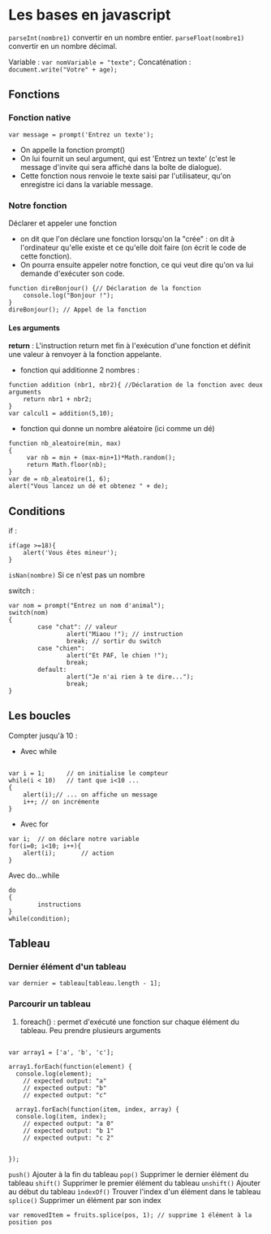 # Les bases en javascript

`parseInt(nombre1)` convertir en un nombre entier.
`parseFloat(nombre1)` convertir en un nombre décimal.

Variable : `var nomVariable = "texte";`
Concaténation : `document.write("Votre" + age);`

## Fonctions

### Fonction native

```JS
var message = prompt('Entrez un texte');
```

- On appelle la fonction prompt()
- On lui fournit un seul argument, qui est 'Entrez un texte' (c'est le message d'invite qui sera affiché dans la boîte de dialogue).
- Cette fonction nous renvoie le texte saisi par l'utilisateur, qu'on enregistre ici dans la variable message.

### Notre fonction

Déclarer et appeler une fonction

- on dit que l'on déclare une fonction lorsqu'on la "crée" : on dit à l'ordinateur qu'elle existe et ce qu'elle doit faire (on écrit le code de cette fonction).
- On pourra ensuite appeler notre fonction, ce qui veut dire qu'on va lui demande d'exécuter son code.

```JS
function direBonjour() {// Déclaration de la fonction
    console.log("Bonjour !");
}
direBonjour(); // Appel de la fonction
```

#### Les arguments

**return** : L'instruction return met fin à l'exécution d'une fonction et définit une valeur à renvoyer à la fonction appelante.

- fonction qui additionne 2 nombres :

```JS
function addition (nbr1, nbr2){ //Déclaration de la fonction avec deux arguments
    return nbr1 + nbr2;
}
var calcul1 = addition(5,10);
```

- fonction qui donne un nombre aléatoire (ici comme un dé)

```JS
function nb_aleatoire(min, max)
{
     var nb = min + (max-min+1)*Math.random();
     return Math.floor(nb);
}
var de = nb_aleatoire(1, 6);
alert("Vous lancez un dé et obtenez " + de);

```

## Conditions

if :

```JS
if(age >=18){
    alert('Vous êtes mineur');
}
```

`isNan(nombre)` Si ce n'est pas un nombre

switch :

```JS
var nom = prompt("Entrez un nom d'animal");
switch(nom)
{
        case "chat": // valeur
                alert("Miaou !"); // instruction
                break; // sortir du switch
        case "chien":
                alert("Et PAF, le chien !");
                break;
        default:
                alert("Je n'ai rien à te dire...");
                break;
}

```

## Les boucles

Compter jusqu'à 10 :

- Avec while

```JS

var i = 1;      // on initialise le compteur
while(i < 10)   // tant que i<10 ...
{
    alert(i);// ... on affiche un message
    i++; // on incrémente
}

```

- Avec for

```JS
var i;  // on déclare notre variable
for(i=0; i<10; i++){
    alert(i);       // action
}

```

Avec do...while

```JS
do
{
        instructions
}
while(condition);

```

## Tableau

### Dernier élément d'un tableau

`var dernier = tableau[tableau.length - 1];`

### Parcourir un tableau

1. foreach() : permet d'exécuté une fonction sur chaque élément du tableau. Peu prendre plusieurs arguments

```JS

var array1 = ['a', 'b', 'c'];

array1.forEach(function(element) {
  console.log(element);
    // expected output: "a"
    // expected output: "b"
    // expected output: "c"

  array1.forEach(function(item, index, array) {
  console.log(item, index);
    // expected output: "a 0"
    // expected output: "b 1"
    // expected output: "c 2"


});

```

`push()` Ajouter à la fin du tableau
`pop()` Supprimer le dernier élément du tableau
`shift()` Supprimer le premier élément du tableau
`unshift()` Ajouter au début du tableau
`ìndexOf()` Trouver l'index d'un élément dans le tableau
`splice()` Supprimer un élément par son index

```JS
var removedItem = fruits.splice(pos, 1); // supprime 1 élément à la position pos
````

